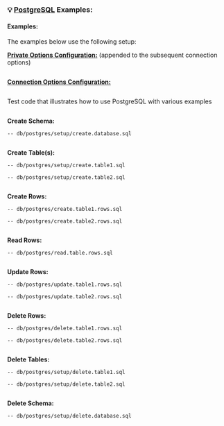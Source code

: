 ### 💡 [PostgreSQL](https://www.postgresql.org) Examples:

#### Examples:<sub id="examples"></sub>

The examples below use the following setup:

__[Private Options Configuration:](https://ugate.github.io/sqler/Manager.html#~PrivateOptions)__ (appended to the subsequent connection options)
```jsdocp ./test/fixtures/priv.json
```

__[Connection Options Configuration:](global.html#PGConnectionOptions)__
```jsdocp ./test/fixtures/postgres/conf.json
```

Test code that illustrates how to use PostgreSQL with various examples
```jsdocp ./test/fixtures/run-example.js
```

__Create Schema:__

```jsdocp ./test/db/postgres/setup/create.database.sql
-- db/postgres/setup/create.database.sql
```

```jsdocp ./test/lib/postgres/setup/create.database.js
```

__Create Table(s):__

```jsdocp ./test/db/postgres/setup/create.table1.sql
-- db/postgres/setup/create.table1.sql
```
```jsdocp ./test/db/postgres/setup/create.table2.sql
-- db/postgres/setup/create.table2.sql
```

```jsdocp ./test/lib/postgres/setup/create.tables.js
```

__Create Rows:__

```jsdocp ./test/db/postgres/create.table1.rows.sql
-- db/postgres/create.table1.rows.sql
```
```jsdocp ./test/db/postgres/create.table2.rows.sql
-- db/postgres/create.table2.rows.sql
```

```jsdocp ./test/lib/postgres/create.table.rows.js
```

__Read Rows:__

```jsdocp ./test/db/postgres/read.table.rows.sql
-- db/postgres/read.table.rows.sql
```

```jsdocp ./test/lib/postgres/read.table.rows.js
```

__Update Rows:__

```jsdocp ./test/db/postgres/update.table1.rows.sql
-- db/postgres/update.table1.rows.sql
```
```jsdocp ./test/db/postgres/update.table2.rows.sql
-- db/postgres/update.table2.rows.sql
```

```jsdocp ./test/lib/postgres/update.table.rows.js
```

__Delete Rows:__

```jsdocp ./test/db/postgres/delete.table1.rows.sql
-- db/postgres/delete.table1.rows.sql
```
```jsdocp ./test/db/postgres/delete.table2.rows.sql
-- db/postgres/delete.table2.rows.sql
```

```jsdocp ./test/lib/postgres/delete.table.rows.js
```

__Delete Tables:__

```jsdocp ./test/db/postgres/setup/delete.table1.sql
-- db/postgres/setup/delete.table1.sql
```
```jsdocp ./test/db/postgres/setup/delete.table2.sql
-- db/postgres/setup/delete.table2.sql
```

```jsdocp ./test/lib/postgres/setup/delete.tables.js
```

__Delete Schema:__

```jsdocp ./test/db/postgres/setup/delete.database.sql
-- db/postgres/setup/delete.database.sql
```

```jsdocp ./test/lib/postgres/setup/delete.database.js
```